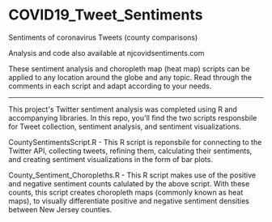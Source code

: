 # COVID19_Tweet_Sentiments
Sentiments of coronavirus Tweets (county comparisons)

Analysis and code also available at njcovidsentiments.com

These sentiment analysis and choropleth map (heat map) scripts can be applied to any location around the globe and any topic. Read through the comments in each script and adapt according to your needs.

---

This project's Twitter sentiment analysis was completed using R and accompanying libraries. In this repo, you'll find the two scripts responsbile for Tweet collection, sentiment analysis, and sentiment visualizations.

CountySentimentsScript.R - This R script is reponsbile for connecting to the Twitter API, collecting tweets, refining them, calculating their sentiments, and creating sentiment visualizations in the form of bar plots.

County_Sentiment_Choropleths.R - This R script makes use of the positive and negative sentiment counts calulated by the above script. With these counts, this script creates choropleth maps (commonly known as heat maps), to visually differentiate positive and negative sentiment densities between New Jersey counties.
